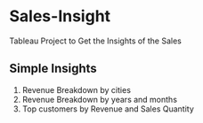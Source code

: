 # Sales-Insight
Tableau Project to Get the Insights of the Sales


## Simple Insights

1. Revenue Breakdown by cities
2. Revenue Breakdown by years and months
3. Top customers by Revenue and Sales Quantity

